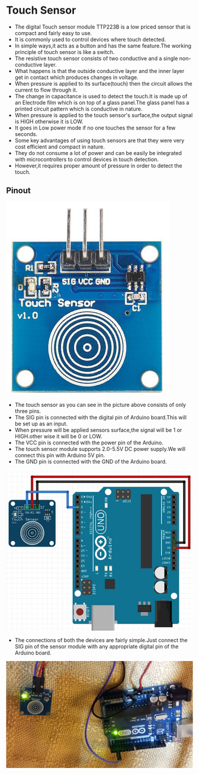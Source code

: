 # Touch Sensor

- The digital Touch sensor module TTP223B is a low priced sensor that is compact and fairly easy to use.
- It is commonly used to control devices where touch detected.
- In simple ways,it acts as a button and has the same feature.The working principle of touch sensor is like a switch.
- The resistive touch sensor consists of two conductive and a single non-conductive layer.
- What happens is that the outside conductive layer and the inner layer get in contact which produces changes in voltage.
- When pressure is applied to its surface(touch) then the circuit allows the current to flow through it.
- The change in capacitance is used to detect the touch.It is made up of an Electrode film which is on top of a glass panel.The glass panel has a printed circuit pattern which is conductive in nature.
- When pressure is applied to the touch sensor's surface,the output signal is HIGH otherwise it is LOW.
- It goes in Low power mode if no one touches the sensor for a few seconds.
- Some key advantages of using touch sensors are that they were very cost efficient and compact in nature.
- They do not consume a lot of power and can be easily be integrated with microcontrollers to control devices in touch detection.
- However,it requires proper amount of pressure in order to detect the touch.

## Pinout

![Pinout](IMG/Touch-sensor.jpg)

- The touch sensor as you can see in the picture above consists of only three pins.
- The SIG pin is connected with the digital pin of Arduino board.This will be set up as an input.
- When pressure will be applied sensors surface,the signal will be 1 or HIGH.other wise it will be 0 or LOW.
- The VCC pin is connected with the power pin of the Arduino.
- The touch sensor module supports 2.0-5.5V DC power supply.We will connect this pin with Arduino 5V pin.
- The GND pin is connected with the GND of the Arduino board.

![Circuit Diagram](IMG/Touch-sensor-with-Arduino-connection-diagram.jpg)

- The connections of both the devices are fairly simple.Just connect the SIG pin of the sensor module with any appropriate digital pin of the Arduino board.

![Sample Pic](IMG/Touch-sensor-with-Arduino-hardware.jpg)
